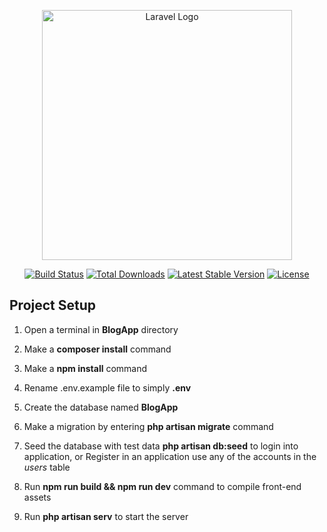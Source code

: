 <p align="center"><a href="https://laravel.com" target="_blank"><img src="https://raw.githubusercontent.com/laravel/art/master/logo-lockup/5%20SVG/2%20CMYK/1%20Full%20Color/laravel-logolockup-cmyk-red.svg" width="400" alt="Laravel Logo"></a></p>

<p align="center">
<a href="https://github.com/laravel/framework/actions"><img src="https://github.com/laravel/framework/workflows/tests/badge.svg" alt="Build Status"></a>
<a href="https://packagist.org/packages/laravel/framework"><img src="https://img.shields.io/packagist/dt/laravel/framework" alt="Total Downloads"></a>
<a href="https://packagist.org/packages/laravel/framework"><img src="https://img.shields.io/packagist/v/laravel/framework" alt="Latest Stable Version"></a>
<a href="https://packagist.org/packages/laravel/framework"><img src="https://img.shields.io/packagist/l/laravel/framework" alt="License"></a>
</p>

## Project Setup

1. Open a terminal in <b>BlogApp</b> directory

2. Make a <b>composer install</b> command 

3. Make a <b>npm install</b> command 

4. Rename .env.example file to simply <b>.env</b>

5. Create the database named <b>BlogApp</b>

5. Make a migration by entering <b>php artisan migrate</b> command

6. Seed the database with test data <b>php artisan db:seed</b> to login into application, or Register in an application use any of the accounts in the <i>users</i> table

7. Run <b>npm run build && npm run dev</b> command to compile front-end assets

8. Run <b>php artisan serv</b> to start the server